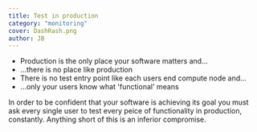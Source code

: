 ```yaml
---
title: Test in production
category: "monitoring"
cover: DashRash.png
author: JB
---
```


- Production is the only place your software matters and...
- ...there is no place like production
- There is no test entry point like each users end compute node and...
- ...only your users know what 'functional' means

In order to be confident that your software is achieving its goal you must ask every single user to test every peice of functionality in production, constantly. Anything short of this is an inferior compromise.